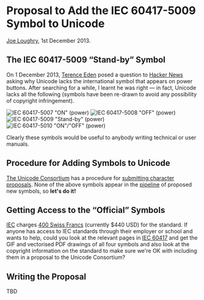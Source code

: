 Proposal to Add the IEC 60417-5009 Symbol to Unicode
================================================

[Joe Loughry](mailto:joe.loughry@stx.ox.ac.uk), 1st December 2013.

The IEC 60417-5009 &ldquo;Stand-by&rdquo; Symbol
------------------------------------

On 1 December 2013, [Terence Eden](http://shkspr.mobi/blog/) posed a question to
[Hacker News](https://news.ycombinator.com/item?id=6828102) asking why Unicode lacks
the international symbol that appears on power buttons. After searching for a while,
I learnt he was right &mdash; in fact, Unicode lacks all the following
(symbols have been re-drawn to avoid any possibility of copyright infringement).

![IEC 60417-5007 "ON" (power)](https://github.com/jloughry/Unicode/raw/master/IEC_60417-5007.png)
![IEC 60417-5008 "OFF" (power)](https://github.com/jloughry/Unicode/raw/master/IEC_60417-5008.png)
![IEC 60417-5009 "Stand-by" (power)](https://github.com/jloughry/Unicode/raw/master/IEC_60417-5009.png)
![IEC 60417-5010 "ON"/"OFF" (power)](https://github.com/jloughry/Unicode/raw/master/IEC_60417-5010.png)

Clearly these symbols would be useful to anybody writing technical or user manuals.

Procedure for Adding Symbols to Unicode
---------------------------------------

[The Unicode Consortium](http://www.unicode.org/) has a procedure for
[submitting character proposals](http://www.unicode.org/pending/proposals.html). None of
the above symbols appear in the [pipeline](http://www.unicode.org/pending/proposals.html)
of proposed new symbols, so **let's do it!**

Getting Access to the &ldquo;Official&rdquo; Symbols
----------------------------------------

[IEC](http://www.iec.ch/) charges
[400 Swiss Francs](http://webstore.iec.ch/webstore/webstore.nsf/artnum/029221)
(currently $440 USD) for the standard. If anyone has access to IEC standards through their
employer or school and wants to help, could you look at the relevant pages in
[IEC 60417](http://webstore.iec.ch/webstore/webstore.nsf/ArtNum_PK/29221?OpenDocument) and
get the GIF and vectorised PDF drawings of all four symbols and also look at the copyright
information on the standard to make sure we're OK with including them in a proposal to the
Unicode Consortium?

Writing the Proposal
--------------------

TBD

